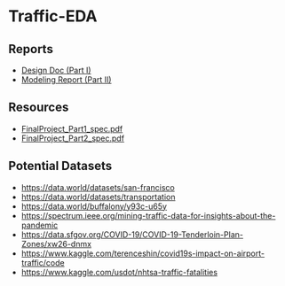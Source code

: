 # Traffic-EDA
## Reports
* [Design Doc (Part I)]()
* [Modeling Report (Part II)]()

## Resources
* [FinalProject_Part1_spec.pdf](https://github.com/JerryPan2718/Traffic-EDA/files/7694857/FinalProject_Part1_spec.pdf)
* [FinalProject_Part2_spec.pdf](https://github.com/JerryPan2718/Traffic-EDA/files/7694855/FinalProject_Part2_spec.pdf)

## Potential Datasets
* https://data.world/datasets/san-francisco
* https://data.world/datasets/transportation
* https://data.world/buffalony/y93c-u65y
* https://spectrum.ieee.org/mining-traffic-data-for-insights-about-the-pandemic
* https://data.sfgov.org/COVID-19/COVID-19-Tenderloin-Plan-Zones/xw26-dnmx
* https://www.kaggle.com/terenceshin/covid19s-impact-on-airport-traffic/code
* https://www.kaggle.com/usdot/nhtsa-traffic-fatalities
